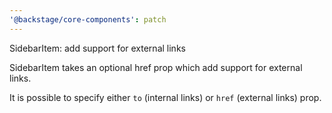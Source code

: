 ```yaml
---
'@backstage/core-components': patch
---
```


SidebarItem: add support for external links

SidebarItem takes an optional href prop which add support for external links.

It is possible to specify either `to` (internal links) or `href` (external links) prop.
